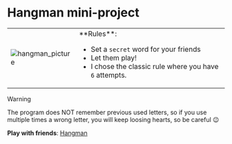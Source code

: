 # Hangman mini-project

<table>
    <tr>
        <td>
          <img src="http://datagenetics.com/blog/april12012/hangmand.jpg" alt="hangman_picture" />
        </td>
        <td>**Rules**:

- Set a `secret` word for your friends
- Let them play!
- I chose the classic rule where you have `6` attempts.</td>
</tr>
</table>

> [!WARNING]
> The program does NOT remember previous used letters, so if you use multiple times a wrong letter, you will keep loosing hearts, so be careful 😉

**Play with friends**: [Hangman](https://loghindev.github.io/hangman/)
